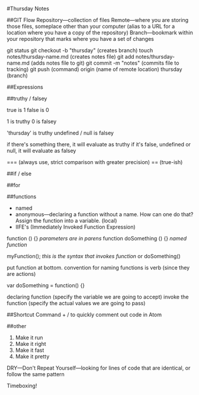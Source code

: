 #Thursday Notes


##GIT Flow
Repository—collection of files
Remote—where you are storing those files, someplace other than your computer (alias to a URL for a location where you have a copy of the repository)
Branch—bookmark within your repository that marks where you have a set of changes

git status
git checkout -b "thursday" (creates branch)
touch notes/thursday-name.md (creates notes file)
git add notes/thursday-name.md (adds notes file to git)
git commit -m "notes" (commits file to tracking)
git push (command) origin (name of remote location) thursday (branch)

##Expressions



##truthy / falsey

true is 1
false is 0

1 is truthy
0 is falsey

'thursday' is truthy
undefined / null is falsey

if there's something there, it will evaluate as truthy
if it's false, undefined or null, it will evaluate as falsey

=== (always use, strict comparison with greater precision)
== (true-ish)

##if / else

##for

##functions
* named
* anonymous—declaring a function without a name. How can one do that? Assign the function into a variable. (local)
* IIFE's (Immediately Invoked Function Expression)

function () {} *parameters are in parens*
function doSomething () {} *named function*

myFunction(); *this is the syntax that invokes function*
or doSomething()

put function at bottom.
convention for naming functions is verb (since they are actions)

var doSomething = function() {}

declaring function (specify the variable we are going to accept)
invoke the function (specify the actual values we are going to pass)

##Shortcut
Command + / to quickly comment out code in Atom

##other

1. Make it run
2. Make it right
3. Make it fast
4. Make it pretty

DRY—Don't Repeat Yourself—looking for lines of code that are identical, or follow the same pattern

Timeboxing!
